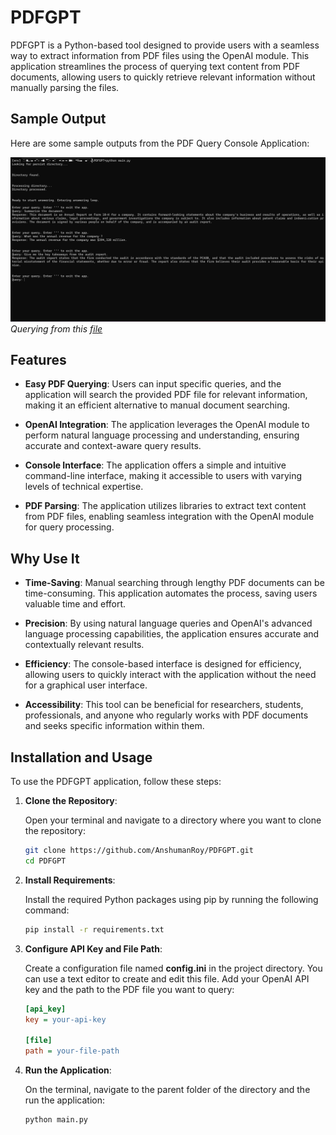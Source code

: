 # PDFGPT
PDFGPT is a Python-based tool designed to provide users with a seamless way to extract information from PDF files using the OpenAI module. This application streamlines the process of querying text content from PDF documents, allowing users to quickly retrieve relevant information without manually parsing the files.

## Sample Output

Here are some sample outputs from the PDF Query Console Application:

![image](images/sample_op.png)
*Querying from this [file](https://annualreport.stocklight.com/nasdaq/aapl/221338448.pdf)*

## Features

- **Easy PDF Querying**: Users can input specific queries, and the application will search the provided PDF file for relevant information, making it an efficient alternative to manual document searching.

- **OpenAI Integration**: The application leverages the OpenAI module to perform natural language processing and understanding, ensuring accurate and context-aware query results.

- **Console Interface**: The application offers a simple and intuitive command-line interface, making it accessible to users with varying levels of technical expertise.

- **PDF Parsing**: The application utilizes libraries to extract text content from PDF files, enabling seamless integration with the OpenAI module for query processing.

## Why Use It

- **Time-Saving**: Manual searching through lengthy PDF documents can be time-consuming. This application automates the process, saving users valuable time and effort.

- **Precision**: By using natural language queries and OpenAI's advanced language processing capabilities, the application ensures accurate and contextually relevant results.

- **Efficiency**: The console-based interface is designed for efficiency, allowing users to quickly interact with the application without the need for a graphical user interface.

- **Accessibility**: This tool can be beneficial for researchers, students, professionals, and anyone who regularly works with PDF documents and seeks specific information within them.

## Installation and Usage

To use the PDFGPT application, follow these steps:

1. **Clone the Repository**:

   Open your terminal and navigate to a directory where you want to clone the repository:

   ```sh
   git clone https://github.com/AnshumanRoy/PDFGPT.git
   cd PDFGPT

2. **Install Requirements**:

   Install the required Python packages using pip by running the following command:

   ```sh
   pip install -r requirements.txt

3. **Configure API Key and File Path**:

   Create a configuration file named **config.ini** in the project directory. You can use a text editor to create and edit this file. Add your OpenAI API key and the path to the PDF file you       want to query:

   ```.ini
   [api_key]
   key = your-api-key

   [file]
   path = your-file-path
   
4. **Run the Application**:

   On the terminal, navigate to the parent folder of the directory and the run the application:

   ```.sh
   python main.py
   
